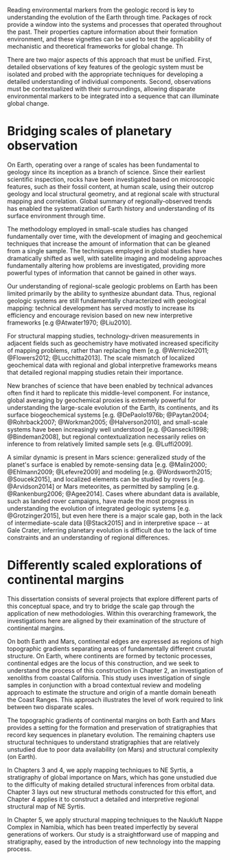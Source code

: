 
Reading environmental markers from the geologic record is key to
understanding the evolution of the Earth through time. Packages of rock
provide a window into the systems and processes that operated throughout
the past. Their properties capture information about their formation
environment, and these vignettes can be used to test the applicability
of mechanistic and theoretical frameworks for global change. Th

There are two major aspects of this approach that must be unified.
First, detailed observations of key features of the geologic system must
be isolated and probed with the appropriate techniques for developing a
detailed understanding of individual components. Second,
observations must be contextualized with their surroundings,
allowing disparate environmental markers to be integrated into a
sequence that can illuminate global change.

# Bridging scales of planetary observation

On Earth, operating over a range of scales has been fundamental
to geology since its inception as a branch of science. Since their
earliest scientific inspection, rocks have been investigated
based on microscopic features, such as their fossil content,
at human scale, using their outcrop geology and local structural
geometry, and at regional scale with structural mapping and correlation.
Global summary of regionally-observed trends has enabled
the systematization of Earth history and understanding of its
surface environment through time.

The methodology employed in small-scale studies has changed fundamentally over
time, with the development of imaging and geochemical techniques that
increase the amount of information that can be gleaned from a single
sample. The techniques employed in global studies have dramatically
shifted as well, with satellite imaging and modeling approaches
fundamentally altering how problems are investigated, providing
more powerful types of information that cannot be gained in other ways.

Our understanding of regional-scale geologic
problems on Earth has been limited primarily by the ability to
synthesize abundant data. Thus, regional geologic systems are
still fundamentally characterized with geological mapping:
technical development has served mostly to
increase its efficiency and encourage revision based on new new
interpretive frameworks [e.g @Atwater1970; @Liu2010].

For structural mapping studies, technology-driven measurements
in adjacent fields such as geochemistry have motivated increased specificity
of mapping problems, rather than replacing them [e.g. @Wernicke2011;
@Flowers2012; @Lucchitta2013]. The scale mismatch of localized
geochemical data with regional and global interpretive frameworks
means that detailed regional mapping studies retain their importance.

New branches of science that have been enabled by technical advances
often find it hard to replicate this middle-level component. For
instance, global averaging by geochemical proxies is extremely powerful
for understanding the large-scale evolution of the Earth, its
continents, and its surface biogeochemical systems [e.g. @DePaolo1976b;
@Paytan2004; @Rohrback2007; @Workman2005; @Halverson2010], and
small-scale systems have been increasingly well understood [e.g. @Gansecki1998;
@Bindeman2008], but regional contextualization
necessarily relies on inference to from relatively limited sample sets
[e.g. @Luffi2009].

A similar dynamic is present in Mars science: generalized study of the
planet's surface is enabled by remote-sensing data [e.g. @Malin2000;
@Ehlmann2009; @Lefevre2009] and modeling [e.g. @Wordsworth2015; @Soucek2015], and
localized elements can be studied by rovers [e.g. @Arvidson2014]
or Mars meteorites, as
permitted by sampling [e.g. @Rankenburg2006; @Agee2014]. Cases where
abundant data is available, such as landed rover campaigns, have made
the most progress in understanding the evolution of integrated geologic
systems [e.g. @Grotzinger2015], but even here there is a major scale
gap, both in the lack of intermediate-scale data [@Stack2015] and in
interpretive space -- at Gale Crater, inferring planetary evolution is
difficult due to the lack of time constraints and an understanding of
regional differences.

# Differently scaled explorations of continental margins

This dissertation consists of several projects that explore different
parts of this conceptual space, and try to bridge the scale gap
through the application of new methodologies. Within this overarching framework,
the investigations here are aligned by their examination of the
structure of continental margins.

On both Earth and Mars, continental edges are
expressed as regions of high topographic gradients separating areas of
fundamentally different crustal structure. On Earth, where continents are
formed by tectonic processes, continental edges are the locus of this
construction, and we seek to understand the process of this construction
in Chapter 2, an investigation of xenoliths from coastal California.
This study uses investigation of single samples in conjunction with a
broad contextual review and modeling approach to estimate the structure
and origin of a mantle domain beneath the Coast Ranges. This approach
illustrates the level of work required to link between two disparate
scales.

The topographic gradients of continental margins on both Earth and Mars
provides a setting for the formation and preservation of stratigraphies that
record key sequences in planetary evolution. The remaining chapters use
structural techniques to understand stratigraphies that are relatively
unstudied due to poor data availability (on Mars) and structural
complexity (on Earth).

In Chapters 3 and 4, we apply mapping techniques to NE Syrtis,
a stratigraphy of global importance on Mars, which has gone unstudied
due to the difficulty of making detailed structural inferences from
orbital data. Chapter 3 lays out new structural methods constructed
for this effort, and Chapter 4 applies it to construct a detailed
and interpretive regional structural map of NE Syrtis.

In Chapter 5, we apply structural mapping techniques
to the Naukluft Nappe Complex in Namibia, which has been treated
imperfectly by several generations of workers. Our study is a
straightforward use of mapping and stratigraphy, eased by the
introduction of new technology into the mapping process.


